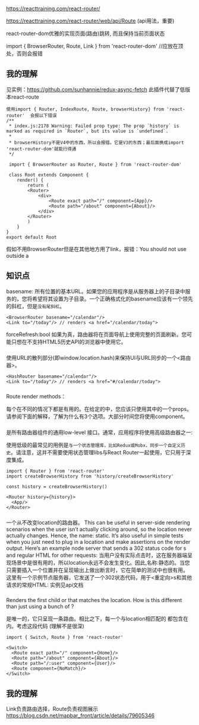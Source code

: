 https://reacttraining.com/react-router/

https://reacttraining.com/react-router/web/api/Route   (api用法，重要)

react-router-dom优雅的实现页面(路由)跳转, 而且保持当前页面状态

import { BrowserRouter, Route, Link } from 'react-router-dom'   //应放在顶处，否则会报错

## 我的理解
见实例：https://github.com/sunhannie/redux-async-fetch
此插件代替了低版本react-route
```
使用import { Router, IndexRoute, Route, browserHistory} from 'react-router'  会报以下错误
/**
 * index.js:2178 Warning: Failed prop type: The prop `history` is marked as required in `Router`, but its value is `undefined`.
 * 
 * browserHistory不是V4中的东西，所以会报错。它是V3的东西；最后面换成import 'react-router-dom'就能行得通
 */
 ```
```
 import { BrowserRouter as Router, Route } from 'react-router-dom'

 class Root extends Component {
    render() {
        return (
        <Router>
            <div>
                <Route exact path="/" component={App}/>
                <Route path="/about" component={About}/>
            </div>
        </Router>
        )
    }
}
export default Root
```
 假如不用BrowserRouter但是在其他地方用了link，报错：You should not use <Link> outside a <Router>

 ## 知识点
basename:
所有位置的基本URL。如果您的应用程序是从服务器上的子目录中服务的，您将希望将其设置为子目录。一个正确格式化的basename应该有一个领先的斜杠，但是`没有尾斜杠`。
```
<BrowserRouter basename="/calendar"/>
<Link to="/today"/> // renders <a href="/calendar/today">
```

forceRefresh:bool
如果为真，路由器将在页面导航上使用完整的页面刷新。您可能只想在不支持HTML5历史API的浏览器中使用它。

 ### <HashRouter>

使用URL的散列部分(即window.location.hash)来保持UI与URL同步的一个<路由器>。
```
<HashRouter basename="/calendar"/>
<Link to="/today"/> // renders <a href="#/calendar/today">
```

### <Route>
Route render methods：

<Route component>
<Route render>
<Route children>
每个在不同的情况下都是有用的。在给定的<Route>中，您应该只使用其中的一个props。请参阅下面的解释，了解为什么有3个选项。大部分时间您将使用component。

### <Router>
<Router>是所有路由器组件的通用low-level 接口。通常，应用程序将使用高级路由器之一:
<BrowserRouter>
<HashRouter>
<MemoryRouter>
<NativeRouter>
<StaticRouter>

使用低级<Router>的最常见的用例是`与一个状态管理库，比如Redux或Mobx，同步一个自定义历史`。请注意，这并不需要使用状态管理libs与React Router一起使用，它只用于深度集成。
```
import { Router } from 'react-router'
import createBrowserHistory from 'history/createBrowserHistory'

const history = createBrowserHistory()

<Router history={history}>
  <App/>
</Router>
```

### <StaticRouter>
一个从不改变location的路由器。
This can be useful in server-side rendering scenarios when the user isn’t actually clicking around, so the location never actually changes. Hence, the name: static. It’s also useful in simple tests when you just need to plug in a location and make assertions on the render output.
Here’s an example node server that sends a 302 status code for <Redirect>s and regular HTML for other requests:
当用户没有实际点击时，这在服务器端呈现场景中是很有用的，所以location永远不会发生变化。因此,名称:静态的。当您只需要插入一个位置并在呈现输出上做出断言时，它在简单的测试中也很有用。
这里有一个示例节点服务器，它发送了一个302状态代码，用于<重定向>s和其他请求的常规HTML:
实例见api文档

### <Switch>
Renders the first child <Route> or <Redirect> that matches the location.
How is this different than just using a bunch of <Route>?

<Switch>是唯一的，它只呈现一条路由。相比之下，每一个与location相匹配的<Route> 都包含在内。考虑这段代码  (理解不是很深)
```
import { Switch, Route } from 'react-router'

<Switch>
  <Route exact path="/" component={Home}/>
  <Route path="/about" component={About}/>
  <Route path="/:user" component={User}/>
  <Route component={NoMatch}/>
</Switch>
```

## 我的理解
Link负责路由选择，Route负责视图展示
https://blog.csdn.net/mapbar_front/article/details/79605346